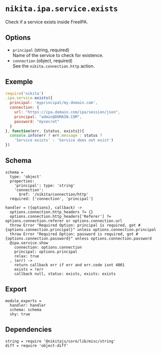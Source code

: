 
# `nikita.ipa.service.exists`

Check if a service exists inside FreeIPA.

## Options

* `principal` (string, required)   
  Name of the service to check for existence.
* `connection` (object, required)   
  See the `nikita.connection.http` action.

## Exemple

```js
require('nikita')
.ipa.service.exists({
  principal: 'myprincipal/my.domain.com',
  connection: {
    url: "https://ipa.domain.com/ipa/session/json",
    principal: "admin@DOMAIN.COM",
    password: "mysecret"
  }
}, function(err, {status, exists}){
  console.info(err ? err.message : status ?
    'Service exists' : 'Service does not exist')
})
```

## Schema

    schema =
      type: 'object'
      properties:
        'principal': type: 'string'
        'connection':
          $ref: '/nikita/connection/http'
      required: ['connection', 'principal']

    handler = ({options}, callback) ->
      options.connection.http_headers ?= {}
      options.connection.http_headers['Referer'] ?= options.connection.referer or options.connection.url
      throw Error "Required Option: principal is required, got #{options.connection.principal}" unless options.connection.principal
      throw Error "Required Option: password is required, got #{options.connection.password}" unless options.connection.password
      @ipa.service.show
        connection: options.connection
        principal: options.principal
        relax: true
      , (err) ->
        return callback err if err and err.code isnt 4001
        exists = !err
        callback null, status: exists, exists: exists

## Export

    module.exports =
      handler: handler
      schema: schema
      shy: true

## Dependencies

    string = require '@nikitajs/core/lib/misc/string'
    diff = require 'object-diff'
